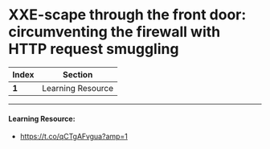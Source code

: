 # XXE-scape through the front door: circumventing the firewall with HTTP request smuggling

Index | Section
--- | ---
**1** | Learning Resource

___


#### Learning Resource: 

* https://t.co/qCTgAFvgua?amp=1